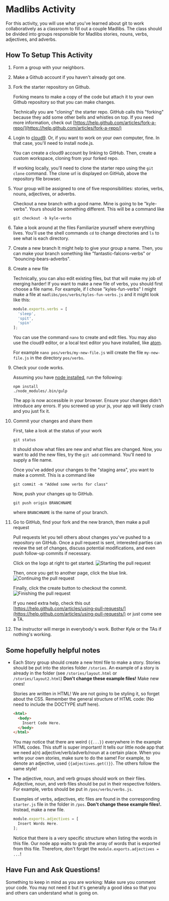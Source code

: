 # Madlibs Activity
For this activity, you will use what you've learned about git to work collaboratively as a classroom to fill out a couple Madlibs. The class should be divided into groups responsible for Madlibs stories, nouns, verbs, adjectives, and adverbs.

## How To Setup This Activity

1. Form a group with your neighbors.

2. Make a Github account if you haven't already got one.

3. Fork the starter repository on Github.
    
    Forking means to make a copy of the code but attach it to your own Github repository so that you can make changes.

    Technically you are "cloning" the starter repo. GitHub calls this "forking" because they add some other
    bells and whistles on top. If you need more information, check out [https://help.github.com/articles/fork-a-repo/](https://help.github.com/articles/fork-a-repo/)

4. Login to [cloud9](https://c9.io/).  Or, if you want to work on   your own computer, fine. In that case, you'll need to install node.js.

    You can create a cloud9 account by linking to GitHub.  Then, create a custom workspace, cloning from your forked repo.

    If working locally, you'll need to clone
    the starter repo using the `git clone`
    command. The clone url is displayed on GitHub, above the repository file browser.

5. Your group will be assigned to one of five responsibilities:
    stories, verbs, nouns, adjectives, or adverbs.

    Checkout a new branch with a good name. Mine is going to be "kyle-verbs". Yours should
    be something different. This will be a command like
    ```
    git checkout -b kyle-verbs
    ```
6. Take a look around at the files
    Familiarize yourself where everything lives. You'll use the shell commands `cd` to change
   directories and `ls` to see what is each directory.
7. Create a new branch
   It might help to give your group a name. Then, you can make your branch something like
    "fantastic-falcons-verbs" or "bouncing-bears-adverbs".
8. Create a new file

    Technically, you can also edit existing files, but that will make my job of merging harder!
    If you want to make a new file of verbs, you should first choose a file name. For example,
    if I chose "kyles-fun-verbs" I might make a file at
    `madlibs/pos/verbs/kyles-fun-verbs.js` and it might look like this:

    ```javascript
    module.exports.verbs = [
      'sleep',
      'spit',
      'spin'
    ];
    ```

    You can use the command `nano` to create and edit files.  You may also use the cloud9 editor, or a local text editor you have installed, like [atom](https://atom.io/).

    For example `nano pos/verbs/my-new-file.js` will create the file `my-new-file.js` in the directory `pos/verbs`.

8. Check your code works.

    Assuming you have [node installed](https://nodejs.org/en/), run the following:

    ```
    npm install
    ./node_modules/.bin/gulp
    ```

    The app is now accessible in your browser.  Ensure
    your changes didn't introduce any errors. If you screwed up your js, your app will
    likely crash and you just fix it.

9. Commit your changes and share them

    First, take a look at the status of your work

    ```
    git status
    ```

    It should show what files are new and what files are changed. Now, you want
    to add the new files, try the `git add` command. You'll need to supply a file name.

    Once you've added your changes to the "staging area", you want to make a commit. This
    is a command like

    ```
    git commit -m "Added some verbs for class"
    ```

    Now, push your changes up to GitHub.

    ```
    git push origin BRANCHNAME
    ```

    where `BRANCHNAME` is the name of your branch.

10. Go to GitHub, find your fork and the new branch, then make a pull request

    Pull requests let you tell others about changes you've pushed to a repository on GitHub. Once a pull request is sent, interested parties can review the set of changes, discuss potential modifications, and even push follow-up commits if necessary.

    Click on the logo at right to get started.
    ![Starting the pull request](https://github.com/yale-cpsc-213/madlibs/blob/master/images/pull.png)

    Then, once you get to another page, click the blue link.
    ![Continuing the pull request](https://github.com/yale-cpsc-213/madlibs/blob/master/images/pull2.png)

    Finally, click the create button to checkout the commit.
    ![Finishing the pull request](https://github.com/yale-cpsc-213/madlibs/blob/master/images/pull3.png)

    If you need extra help, check this out [https://help.github.com/articles/using-pull-requests/](https://help.github.com/articles/using-pull-requests/) or just come see a TA.

11. The instructor will merge in everybody's work. Bother Kyle or the TAs if nothing's working.

## Some hopefully helpful notes

* Each Story group should create a new html file to make a story. Stories should be put into the stories folder `/stories`. An example of a story is already in the folder (see `/stories/layout.html` or `/stories/layout2.html`) **Don't change these example files!** Make new ones!

  Stories are written in HTML! We are not going to be styling it, so forget about the CSS. Remember the general structure of HTML code: (No need to include the DOCTYPE stuff here).

    ```html
    <html>
      <body>
        Insert Code Here.
      </body>
    </html>
    ```
  You may notice that there are weird `{{...}}` everywhere in the example HTML codes. This stuff is super important! It tells our little node app that we need a(n) adjective/verb/adverb/noun at a certain place. When you write your own stories, make sure to do the same! For example, to denote an adjective, used `{{adjectives.get()}}`. The others follow the same style!

* The adjective, noun, and verb groups should work on their files. Adjective, noun, and verb files should be put in their respective folders. For example, verbs should be put in `/pos/verbs/verbs.js`.

  Examples of verbs, adjectives, etc files are found in the corresponding `starter.js` file in the folder in `/pos`. **Don't change these example files!.** Instead, make a new file.

    ```javascript
    module.exports.adjectives = [
      Insert Words Here.
    ];
    ```
  Notice that there is a very specific structure when listing the words in this file. Our node app waits to grab the array of words that is exported from this file. Therefore, don't forget the `module.exports.adjectives = ...`!

## Have Fun and Ask Questions!

Something to keep in mind as you are working: Make sure you comment your code. You may not need it but it's generally a good idea so that you and others can understand what is going on.
